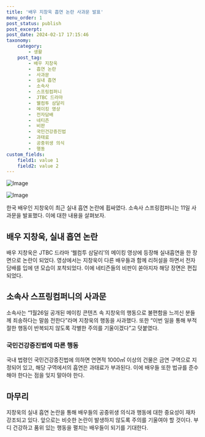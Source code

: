 ```yaml
---
title: '배우 지창욱 흡연 논란 사과문 발표'
menu_order: 1
post_status: publish
post_excerpt: 
post_date: 2024-02-17 17:15:46
taxonomy:
    category:
        - 생활
    post_tag:
        - 배우 지창욱
        -  흡연 논란
        -  사과문
        -  실내 흡연
        -  소속사
        -  스프링컴퍼니
        -  JTBC 드라마
        -  웰컴투 삼달리
        -  메이킹 영상
        -  전자담배
        -  네티즌
        -  비판
        -  국민건강증진법
        -  과태료
        -  공중위생 의식
        -  행동
custom_fields:
    field1: value 1
    field2: value 2
---
```


![Image](https://imgnews.pstatic.net/image/025/2024/02/11/0003340758_002_20240211161404037.jpg?type=w647)

![Image](https://imgnews.pstatic.net/image/025/2024/02/11/0003340758_001_20240211161404012.jpg?type=w647)

한국 배우인 지창욱이 최근 실내 흡연 논란에 휩싸였다. 소속사 스프링컴퍼니는 11일 사과문을 발표했다. 이에 대한 내용을 살펴보자.
## 배우 지창욱, 실내 흡연 논란
배우 지창욱은 JTBC 드라마 ‘웰컴투 삼달리’의 메이킹 영상에 등장해 실내흡연을 한 장면으로 논란이 되었다. 영상에서는 지창욱이 다른 배우들과 함께 리허설을 하면서 전자담배를 입에 댄 모습이 포착되었다. 이에 네티즌들의 비판이 쏟아지자 해당 장면은 편집되었다.
## 소속사 스프링컴퍼니의 사과문
소속사는 “1월26일 공개된 메이킹 콘텐츠 속 지창욱의 행동으로 불편함을 느끼신 분들께 죄송하다는 말씀 전한다”라며 지창욱의 행동을 사과했다. 또한 “이번 일을 통해 부적절한 행동이 반복되지 않도록 각별한 주의를 기울이겠다”고 덧붙였다.
### 국민건강증진법에 따른 행동
국내 법령인 국민건강증진법에 의하면 연면적 1000㎡ 이상의 건물은 금연 구역으로 지정되어 있고, 해당 구역에서의 흡연은 과태료가 부과된다. 이에 배우들 또한 법규를 준수해야 한다는 점을 잊지 말아야 한다.
## 마무리
지창욱의 실내 흡연 논란을 통해 배우들의 공중위생 의식과 행동에 대한 중요성이 재차 강조되고 있다. 앞으로는 비슷한 논란이 발생하지 않도록 주의를 기울여야 할 것이다. 부디 건강하고 품위 있는 행동을 펼치는 배우들이 되기를 기대한다.
